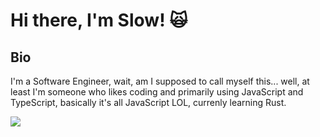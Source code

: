 # Hi there, I'm Slow! 🙀

## Bio
I'm a Software Engineer, wait, am I supposed to call myself this... well, at least I'm someone who likes coding and primarily using JavaScript and TypeScript, basically it's all JavaScript LOL, currenly learning Rust.

<a href="https://discordapp.com/users/374905512661221377/"><img src="https://img.shields.io/badge/discord-%7389D8.svg?&color=7289da&style=for-the-badge&logo=discord&logoColor=white"/>
